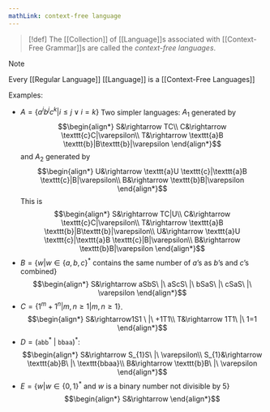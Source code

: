 ```yaml
---
mathLink: context-free language
---
```

>[!def]
>The [[Collection]] of [[Language]]s associated with [[Context-Free Grammar]]s are called the *context-free languages*.

>[!note]
>Every [[Regular Language]] [[Language]] is a [[Context-Free Languages]]


Examples:
- $A=\{a^{i}b^{j}c^{k}|i≤j\lor i=k\}$
Two simpler languages: $A_{1}$ generated by $$\begin{align*}
S&\rightarrow TC\\
C&\rightarrow \texttt{c}C|\varepsilon\\
T&\rightarrow \texttt{a}B \texttt{b}|B\texttt{b}|\varepsilon
\end{align*}$$and $A_{2}$ generated by $$\begin{align*}
U&\rightarrow \texttt{a}U \texttt{c}|\texttt{a}B \texttt{c}|B|\varepsilon\\
B&\rightarrow \texttt{b}B|\varepsilon
\end{align*}$$
This is $$\begin{align*}
S&\rightarrow TC|U\\
C&\rightarrow \texttt{c}C|\varepsilon\\
T&\rightarrow \texttt{a}B \texttt{b}|B\texttt{b}|\varepsilon\\
U&\rightarrow \texttt{a}U \texttt{c}|\texttt{a}B \texttt{c}|B|\varepsilon\\
B&\rightarrow \texttt{b}B|\varepsilon
\end{align*}$$
- $B=\{w|w\in\{a,b,c\}^{*}\text{ contains the same number of }a \text{'s as }b \text{'s and }c \text{'s combined}\}$ $$\begin{align*}
S&\rightarrow aSbS\ |\ aScS\ |\ bSaS\ |\ cSaS\ |\ \varepsilon
\end{align*}$$
- $C=\{1^{m}+1^{n}|m,n≥1|m,n≥1\}$. $$\begin{align*}
S&\rightarrow1S1 \ |\ +1T1\\
T&\rightarrow 1T1\ |\ 1=1
\end{align*}$$
- $D=(\texttt{abb}^{*}\ |\ \texttt{bbaa})^{*}$: $$\begin{align*}
S&\rightarrow S_{1}S\ |\ \varepsilon\\
S_{1}&\rightarrow \texttt{ab}B\ |\ \texttt{bbaa}\\
B&\rightarrow \texttt{b}B\ |\ \varepsilon
\end{align*}$$
- $E=\{w|w\in\{0,1\}^{*}\text{ and }w\text{ is a binary number not divisible by }5\}$ $$\begin{align*}
S&\rightarrow
\end{align*}$$
